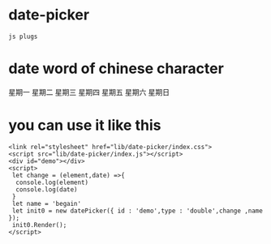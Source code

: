 # date-picker
    js plugs
# date word of chinese character
  星期一 星期二 星期三 星期四 星期五 星期六 星期日
# you can use it like this
```
<link rel="stylesheet" href="lib/date-picker/index.css">
<script src="lib/date-picker/index.js"></script>
<div id="demo"></div>
<script>
 let change = (element,date) =>{
  console.log(element)
  console.log(date)
 }
 let name = 'begain'
 let init0 = new datePicker({ id : 'demo',type : 'double',change ,name });
 init0.Render();
</script>
```
